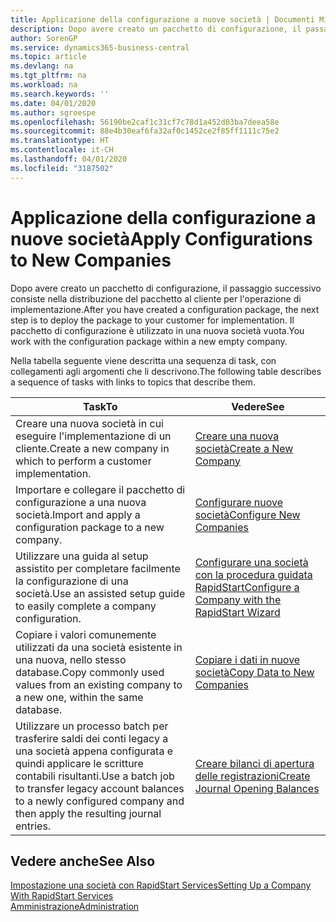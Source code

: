```yaml
---
title: Applicazione della configurazione a nuove società | Documenti Microsoft
description: Dopo avere creato un pacchetto di configurazione, il passaggio successivo consiste nella distribuzione del pacchetto al cliente per l'operazione di implementazione. Utilizzare la configurazione con una nuova società vuota.
author: SorenGP
ms.service: dynamics365-business-central
ms.topic: article
ms.devlang: na
ms.tgt_pltfrm: na
ms.workload: na
ms.search.keywords: ''
ms.date: 04/01/2020
ms.author: sgroespe
ms.openlocfilehash: 56190be2caf1c31cf7c78d1a452d03ba7deea58e
ms.sourcegitcommit: 88e4b30eaf6fa32af0c1452ce2f85ff1111c75e2
ms.translationtype: HT
ms.contentlocale: it-CH
ms.lasthandoff: 04/01/2020
ms.locfileid: "3187502"
---
```

# <a name="apply-configurations-to-new-companies"></a><span data-ttu-id="02de4-104">Applicazione della configurazione a nuove società</span><span class="sxs-lookup"><span data-stu-id="02de4-104">Apply Configurations to New Companies</span></span>
<span data-ttu-id="02de4-105">Dopo avere creato un pacchetto di configurazione, il passaggio successivo consiste nella distribuzione del pacchetto al cliente per l'operazione di implementazione.</span><span class="sxs-lookup"><span data-stu-id="02de4-105">After you have created a configuration package, the next step is to deploy the package to your customer for implementation.</span></span> <span data-ttu-id="02de4-106">Il pacchetto di configurazione è utilizzato in una nuova società vuota.</span><span class="sxs-lookup"><span data-stu-id="02de4-106">You work with the configuration package within a new empty company.</span></span>  

 <span data-ttu-id="02de4-107">Nella tabella seguente viene descritta una sequenza di task, con collegamenti agli argomenti che li descrivono.</span><span class="sxs-lookup"><span data-stu-id="02de4-107">The following table describes a sequence of tasks with links to topics that describe them.</span></span>

|<span data-ttu-id="02de4-108">**Task**</span><span class="sxs-lookup"><span data-stu-id="02de4-108">**To**</span></span>|<span data-ttu-id="02de4-109">**Vedere**</span><span class="sxs-lookup"><span data-stu-id="02de4-109">**See**</span></span>|  
|------------|-------------|  
|<span data-ttu-id="02de4-110">Creare una nuova società in cui eseguire l'implementazione di un cliente.</span><span class="sxs-lookup"><span data-stu-id="02de4-110">Create a new company in which to perform a customer implementation.</span></span>|[<span data-ttu-id="02de4-111">Creare una nuova società</span><span class="sxs-lookup"><span data-stu-id="02de4-111">Create a New Company</span></span>](admin-how-to-create-a-new-company.md)|  
|<span data-ttu-id="02de4-112">Importare e collegare il pacchetto di configurazione a una nuova società.</span><span class="sxs-lookup"><span data-stu-id="02de4-112">Import and apply a configuration package to a new company.</span></span>|[<span data-ttu-id="02de4-113">Configurare nuove società</span><span class="sxs-lookup"><span data-stu-id="02de4-113">Configure New Companies</span></span>](admin-how-to-configure-new-companies.md)|  
|<span data-ttu-id="02de4-114">Utilizzare una guida al setup assistito per completare facilmente la configurazione di una società.</span><span class="sxs-lookup"><span data-stu-id="02de4-114">Use an assisted setup guide to easily complete a company configuration.</span></span>|[<span data-ttu-id="02de4-115">Configurare una società con la procedura guidata RapidStart</span><span class="sxs-lookup"><span data-stu-id="02de4-115">Configure a Company with the RapidStart Wizard</span></span>](admin-how-to-configure-a-company-with-the-rapidstart-wizard.md)|
|<span data-ttu-id="02de4-116">Copiare i valori comunemente utilizzati da una società esistente in una nuova, nello stesso database.</span><span class="sxs-lookup"><span data-stu-id="02de4-116">Copy commonly used values from an existing company to a new one, within the same database.</span></span>|[<span data-ttu-id="02de4-117">Copiare i dati in nuove società</span><span class="sxs-lookup"><span data-stu-id="02de4-117">Copy Data to New Companies</span></span>](admin-how-to-copy-data-to-new-companies.md)|  
|<span data-ttu-id="02de4-118">Utilizzare un processo batch per trasferire saldi dei conti legacy a una società appena configurata e quindi applicare le scritture contabili risultanti.</span><span class="sxs-lookup"><span data-stu-id="02de4-118">Use a batch job to transfer legacy account balances to a newly configured company and then apply the resulting journal entries.</span></span>|[<span data-ttu-id="02de4-119">Creare bilanci di apertura delle registrazioni</span><span class="sxs-lookup"><span data-stu-id="02de4-119">Create Journal Opening Balances</span></span>](admin-how-to-create-journal-opening-balances.md)|  

## <a name="see-also"></a><span data-ttu-id="02de4-120">Vedere anche</span><span class="sxs-lookup"><span data-stu-id="02de4-120">See Also</span></span>  
[<span data-ttu-id="02de4-121">Impostazione una società con RapidStart Services</span><span class="sxs-lookup"><span data-stu-id="02de4-121">Setting Up a Company With RapidStart Services</span></span>](admin-set-up-a-company-with-rapidstart.md)  
[<span data-ttu-id="02de4-122">Amministrazione</span><span class="sxs-lookup"><span data-stu-id="02de4-122">Administration</span></span>](admin-setup-and-administration.md)
